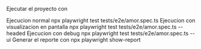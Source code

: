 Ejecutar el proyecto con 

Ejecucion normal npx playwright test tests/e2e/amor.spec.ts 
Ejecucion con visualizacion en pantalla npx playwright test tests/e2e/amor.spec.ts --headed
Ejecucion con debug npx playwright test tests/e2e/amor.spec.ts --ui
Generar el reporte con npx playwright show-report